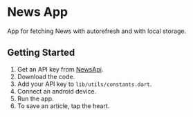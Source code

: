# News App

App for fetching News with autorefresh and with local storage.

## Getting Started

1. Get an API key from [NewsApi](https://newsapi.org/).
2. Download the code.
3. Add your API key to `lib/utils/constants.dart`.
4. Connect an android device.
5. Run the app.
6. To save an article, tap the heart.
